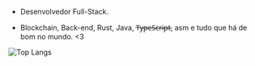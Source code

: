 - Desenvolvedor Full-Stack.

- Blockchain, Back-end, Rust, Java, T̶y̶p̶e̶S̶c̶r̶i̶p̶t̶, asm e tudo que há de bom no mundo. <3 

![Top Langs](https://github-readme-stats.vercel.app/api/top-langs/?username=grizante&hide_progress=true)
